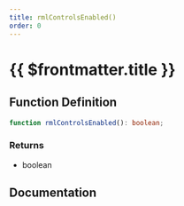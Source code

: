 ```yaml
---
title: rmlControlsEnabled()
order: 0
---
```


# {{ $frontmatter.title }}

## Function Definition

```ts
function rmlControlsEnabled(): boolean;
```

### Returns

* boolean

## Documentation

<!--@include: ./parts/rmlControlsEnabled.md-->
